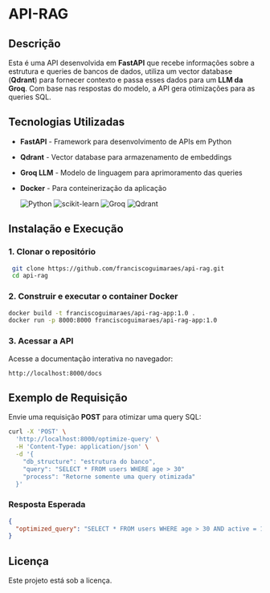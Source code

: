 # API-RAG

## Descrição
Esta é uma API desenvolvida em **FastAPI** que recebe informações sobre a estrutura e queries de bancos de dados, utiliza um vector database (**Qdrant**) para fornecer contexto e passa esses dados para um **LLM da Groq**. Com base nas respostas do modelo, a API gera otimizações para as queries SQL.

## Tecnologias Utilizadas
- **FastAPI** - Framework para desenvolvimento de APIs em Python
- **Qdrant** - Vector database para armazenamento de embeddings
- **Groq LLM** - Modelo de linguagem para aprimoramento das queries
- **Docker** - Para conteinerização da aplicação

  ![Python](https://img.shields.io/badge/Python-3776AB?style=for-the-badge&logo=python&logoColor=white)
  ![scikit-learn](https://img.shields.io/badge/scikit--learn-F7931E?style=for-the-badge&logo=scikit-learn&logoColor=white)
  ![Groq](https://img.shields.io/badge/Groq-100C10?style=for-the-badge&logo=groq&logoColor=white)
  ![Qdrant](https://img.shields.io/badge/Qdrant-100C10?style=for-the-badge&logo=groq&logoColor=white)

## Instalação e Execução

### 1. Clonar o repositório
```sh
 git clone https://github.com/franciscoguimaraes/api-rag.git
 cd api-rag
```

### 2. Construir e executar o container Docker
```sh
docker build -t franciscoguimaraes/api-rag-app:1.0 .
docker run -p 8000:8000 franciscoguimaraes/api-rag-app:1.0
```

### 3. Acessar a API
Acesse a documentação interativa no navegador:
```
http://localhost:8000/docs
```

## Exemplo de Requisição
Envie uma requisição **POST** para otimizar uma query SQL:
```sh
curl -X 'POST' \
  'http://localhost:8000/optimize-query' \
  -H 'Content-Type: application/json' \
  -d '{
    "db_structure": "estrutura do banco",
    "query": "SELECT * FROM users WHERE age > 30"
    "process": "Retorne somente uma query otimizada"
  }'
```

### Resposta Esperada
```json
{
  "optimized_query": "SELECT * FROM users WHERE age > 30 AND active = 1",
}
```

## Licença
Este projeto está sob a licença.
